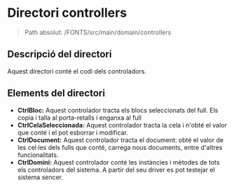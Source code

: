 # Directori controllers

> Path absolut: /FONTS/src/main/domain/controllers

## Descripció del directori
Aquest directori conté el codi dels controladors.

## Elements del directori

- **CtrlBloc:**
  Aquest controlador tracta els blocs seleccionats del full. Els copia i talla al porta-retalls i enganxa al full
- **CtrlCelaSeleccionada:**
  Aquest controlador tracta la cela i n'obté el valor que conté i el pot esborrar i modificar.
- **CtrlDocument:**
  Aquest controlador tracta el document: obté el valor de les cel·les dels fulls que conté, carrega nous documents, entre
  d'altres funcionalitats.
- **CtrlDomini:**
  Aquest controlador conté les instàncies i mètodes de tots els controladors del sistema. A partir del seu driver es pot
  testejar el sistema sencer.